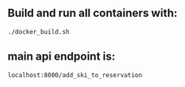 ## Build and run all containers with:

```
./docker_build.sh
```

## main api endpoint is:

```
localhost:8000/add_ski_to_reservation
```